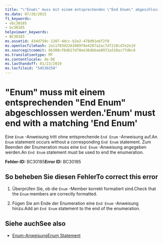 ```yaml
---
title: "\"Enum\" muss mit einem entsprechenden \"End Enum\" abgeschlossen werden."
ms.date: 07/20/2015
f1_keywords:
- vbc30185
- bc30185
helpviewer_keywords:
- BC30185
ms.assetid: 43dd759c-1207-4dcc-b2e2-478d91e6f2f8
ms.openlocfilehash: 2a11f03d2262089f8e4287a2ac7df210cd7e2e19
ms.sourcegitcommit: 6b308cf6d627d78ee36dbbae8972a310ac7fd6c8
ms.translationtype: MT
ms.contentlocale: de-DE
ms.lasthandoff: 01/23/2019
ms.locfileid: "54530258"
---
```

# <a name="enum-must-end-with-a-matching-end-enum"></a><span data-ttu-id="c5b0d-102">"Enum" muss mit einem entsprechenden "End Enum" abgeschlossen werden.</span><span class="sxs-lookup"><span data-stu-id="c5b0d-102">'Enum' must end with a matching 'End Enum'</span></span>
<span data-ttu-id="c5b0d-103">Eine `Enum` -Anweisung tritt ohne entsprechende `End Enum` -Anweisung auf.</span><span class="sxs-lookup"><span data-stu-id="c5b0d-103">An `Enum` statement occurs without a corresponding `End Enum` statement.</span></span> <span data-ttu-id="c5b0d-104">Zum Beenden der Enumeration muss eine `End Enum` -Anweisung angegeben werden.</span><span class="sxs-lookup"><span data-stu-id="c5b0d-104">An `End Enum` statement must be used to end the enumeration.</span></span>  
  
 <span data-ttu-id="c5b0d-105">**Fehler-ID:** BC30185</span><span class="sxs-lookup"><span data-stu-id="c5b0d-105">**Error ID:** BC30185</span></span>  
  
## <a name="to-correct-this-error"></a><span data-ttu-id="c5b0d-106">So beheben Sie diesen Fehler</span><span class="sxs-lookup"><span data-stu-id="c5b0d-106">To correct this error</span></span>  
  
1.  <span data-ttu-id="c5b0d-107">Überprüfen Sie, ob die `Enum` -Member korrekt formatiert sind.</span><span class="sxs-lookup"><span data-stu-id="c5b0d-107">Check that the `Enum` members are correctly formatted.</span></span>  
  
2.  <span data-ttu-id="c5b0d-108">Fügen Sie am Ende der Enumeration eine `End Enum` -Anweisung hinzu.</span><span class="sxs-lookup"><span data-stu-id="c5b0d-108">Add an `End Enum` statement to the end of the enumeration.</span></span>  
  
## <a name="see-also"></a><span data-ttu-id="c5b0d-109">Siehe auch</span><span class="sxs-lookup"><span data-stu-id="c5b0d-109">See also</span></span>
- [<span data-ttu-id="c5b0d-110">Enum-Anweisung</span><span class="sxs-lookup"><span data-stu-id="c5b0d-110">Enum Statement</span></span>](../../visual-basic/language-reference/statements/enum-statement.md)
